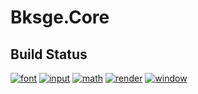 ﻿# Bksge.Core

## Build Status

[![font](https://github.com/myoukaku/bksge/actions/workflows/font.yml/badge.svg)](https://github.com/myoukaku/bksge/actions/workflows/font.yml)
[![input](https://github.com/myoukaku/bksge/actions/workflows/input.yml/badge.svg)](https://github.com/myoukaku/bksge/actions/workflows/input.yml)
[![math](https://github.com/myoukaku/bksge/actions/workflows/math.yml/badge.svg)](https://github.com/myoukaku/bksge/actions/workflows/math.yml)
[![render](https://github.com/myoukaku/bksge/actions/workflows/render.yml/badge.svg)](https://github.com/myoukaku/bksge/actions/workflows/render.yml)
[![window](https://github.com/myoukaku/bksge/actions/workflows/window.yml/badge.svg)](https://github.com/myoukaku/bksge/actions/workflows/window.yml)
